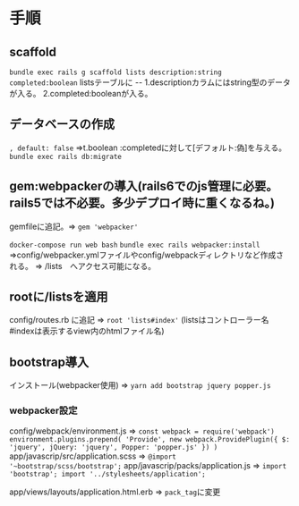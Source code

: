 # 手順

## scaffold
`bundle exec rails g scaffold lists description:string completed:boolean`
 listsテーブルに -- 1.descriptionカラムにはstring型のデータが入る。 2.completed:booleanが入る。
 
 ## データベースの作成
 `, default: false` =>t.boolean :completedに対して[デフォルト:偽]を与える。
 `bundle exec rails db:migrate`
 
 ## gem:webpackerの導入(rails6でのjs管理に必要。rails5では不必要。多少デプロイ時に重くなるね。)
 gemfileに追記。=> `gem 'webpacker'`
 
 `docker-compose run web bash`
 `bundle exec rails webpacker:install` =>config/webpacker.ymlファイルやconfig/webpackディレクトリなど作成される。
 => /lists　へアクセス可能になる。
 
 ## rootに/listsを適用
 config/routes.rb に追記 => `root 'lists#index'` (listsはコントローラー名#indexは表示するview内のhtmlファイル名)
 
 ## bootstrap導入
 インストール(webpacker使用)  => `yarn add bootstrap jquery popper.js`
 
   ###  webpacker設定
 config/webpack/environment.js => `const webpack = require('webpack')
environment.plugins.prepend(
  'Provide',
  new webpack.ProvidePlugin({
    $: 'jquery',
    jQuery: 'jquery',
    Popper: 'popper.js'
  })
)`
app/javascrip/src/application.scss => `@import '~bootstrap/scss/bootstrap';`
app/javascrip/packs/application.js => `import 'bootstrap';
import '../stylesheets/application';`

app/views/layouts/application.html.erb => `pack_tag`に変更
